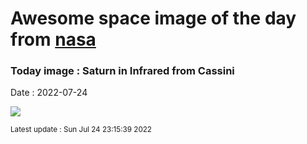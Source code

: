 
# Awesome space image of the day from [nasa](https://api.nasa.gov/)

### Today image : Saturn in Infrared from Cassini

Date : 2022-07-24


![](https://apod.nasa.gov/apod/image/2207/SaturnIR_CassiniKakitsev_960.jpg)

<small>Latest update : Sun Jul 24 23:15:39 2022</small>


